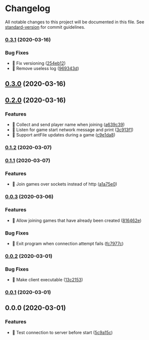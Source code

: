 # Changelog

All notable changes to this project will be documented in this file. See [standard-version](https://github.com/conventional-changelog/standard-version) for commit guidelines.

### [0.3.1](https://github.com/jonpepler/ant-party-client/compare/v0.3.0...v0.3.1) (2020-03-16)


### Bug Fixes

* 🐛 Fix versioning ([254eb12](https://github.com/jonpepler/ant-party-client/commit/254eb12f744c7434383f2546781a17fb8872f92a))
* 🐛 Remove useless log ([969343d](https://github.com/jonpepler/ant-party-client/commit/969343d88ea5cefda4d5f448cf97f8cd6f3067d8))

## [0.3.0](https://github.com/jonpepler/ant-party-client/compare/v0.2.0...v0.3.0) (2020-03-16)

## [0.2.0](https://github.com/jonpepler/ant-party-client/compare/v0.1.2...v0.2.0) (2020-03-16)


### Features

* 🎸 Collect and send player name when joining ([a639c39](https://github.com/jonpepler/ant-party-client/commit/a639c398d4972603bd070a1c096b2187ac671d67))
* 🎸 Listen for game start network message and print ([3c913f1](https://github.com/jonpepler/ant-party-client/commit/3c913f1f32736f1cefeb4e661d0bd0fcdb4bb8e0))
* 🎸 Support antFile updates during a game ([c9e1da8](https://github.com/jonpepler/ant-party-client/commit/c9e1da82c900ab0beae740bfcf3d8ace5c46e265))

### [0.1.2](https://github.com/jonpepler/ant-party-client/compare/v0.1.1...v0.1.2) (2020-03-07)

### [0.1.1](https://github.com/jonpepler/ant-party-client/compare/v0.0.3...v0.1.1) (2020-03-07)


### Features

* 🎸 Join games over sockets instead of http ([a1a75e0](https://github.com/jonpepler/ant-party-client/commit/a1a75e0e5396770c8a855336025974c9e6473c87))

### [0.0.3](https://github.com/jonpepler/ant-party-client/compare/v0.0.2...v0.0.3) (2020-03-06)


### Features

* 🎸 Allow joining games that have already been created ([816462e](https://github.com/jonpepler/ant-party-client/commit/816462e7f614c759f34e6fc1379c5b4616248ddd))


### Bug Fixes

* 🐛 Exit program when connection attempt fails ([fc7977c](https://github.com/jonpepler/ant-party-client/commit/fc7977c68d1297fb24218eee2a692ec7264a6f2b))

### [0.0.2](https://github.com/jonpepler/ant-party-client/compare/v0.0.1...v0.0.2) (2020-03-01)


### Bug Fixes

* 🐛 Make client executable ([13c2153](https://github.com/jonpepler/ant-party-client/commit/13c2153cfaf6261e26e11e8a8427de5a7a3e1805))

### [0.0.1](https://github.com/jonpepler/ant-party-client/compare/v0.0.0...v0.0.1) (2020-03-01)

## 0.0.0 (2020-03-01)


### Features

* 🎸 Test connection to server before start ([5c9a15c](https://github.com/jonpepler/ant-party-client/commit/5c9a15cb137a314e3b8f43bcc59eac5d0abf3019))
